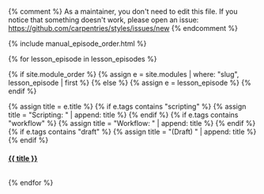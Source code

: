 {% comment %}
As a maintainer, you don't need to edit this file.
If you notice that something doesn't work, please
open an issue: https://github.com/carpentries/styles/issues/new
{% endcomment %}

{% include manual_episode_order.html %}

<style>
  h2 {text-align: center;}
</style>

<div class="container-fluid">
<div class="row">

{% for lesson_episode in lesson_episodes %}

{% if site.module_order %}
  {% assign e = site.modules | where: "slug", lesson_episode | first %}
{% else %}
  {% assign e = lesson_episode %}
{% endif %}

{% assign title = e.title %}
{% if e.tags contains "scripting" %}
  {% assign title = "Scripting: " | append: title %}
{% endif %}
{% if e.tags contains "workflow" %}
  {% assign title = "Workflow: " | append: title %}
{% endif %}
{% if e.tags contains "draft" %}
  {% assign title = "(Draft) " | append: title %}
{% endif %}



<div class="col-xs-6">
  <div class="panel panel-default">
    <div class="panel-heading">
      <a href="{{ e.url | relative_url }}">
        <h4>{{ title }}</h4>
      </a>
    </div>
    <div class="panel-body">
      <img src="{{ e.figure | relative_url }}" alt="">
    </div>
  </div>
</div>

{% endfor %}

</div>
</div>
